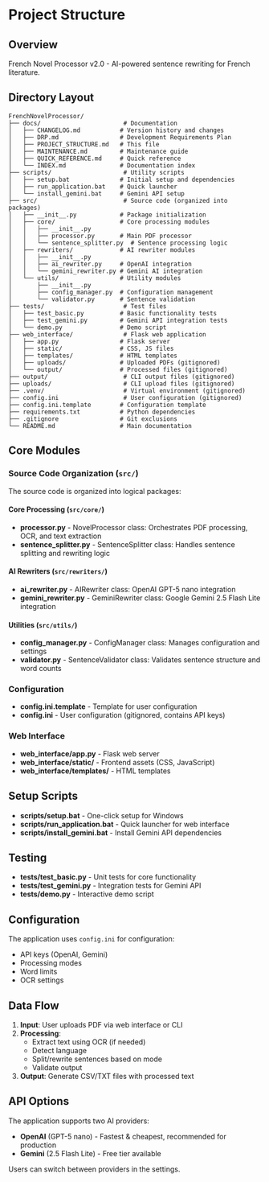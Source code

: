 # Project Structure

## Overview
French Novel Processor v2.0 - AI-powered sentence rewriting for French literature.

## Directory Layout

```
FrenchNovelProcessor/
├── docs/                       # Documentation
│   ├── CHANGELOG.md           # Version history and changes
│   ├── DRP.md                 # Development Requirements Plan
│   ├── PROJECT_STRUCTURE.md   # This file
│   ├── MAINTENANCE.md         # Maintenance guide
│   ├── QUICK_REFERENCE.md     # Quick reference
│   └── INDEX.md               # Documentation index
├── scripts/                    # Utility scripts
│   ├── setup.bat              # Initial setup and dependencies
│   ├── run_application.bat    # Quick launcher
│   └── install_gemini.bat     # Gemini API setup
├── src/                        # Source code (organized into packages)
│   ├── __init__.py            # Package initialization
│   ├── core/                  # Core processing modules
│   │   ├── __init__.py
│   │   ├── processor.py       # Main PDF processor
│   │   └── sentence_splitter.py  # Sentence processing logic
│   ├── rewriters/             # AI rewriter modules
│   │   ├── __init__.py
│   │   ├── ai_rewriter.py     # OpenAI integration
│   │   └── gemini_rewriter.py # Gemini AI integration
│   └── utils/                 # Utility modules
│       ├── __init__.py
│       ├── config_manager.py  # Configuration management
│       └── validator.py       # Sentence validation
├── tests/                      # Test files
│   ├── test_basic.py          # Basic functionality tests
│   ├── test_gemini.py         # Gemini API integration tests
│   └── demo.py                # Demo script
├── web_interface/              # Flask web application
│   ├── app.py                 # Flask server
│   ├── static/                # CSS, JS files
│   ├── templates/             # HTML templates
│   ├── uploads/               # Uploaded PDFs (gitignored)
│   └── output/                # Processed files (gitignored)
├── output/                     # CLI output files (gitignored)
├── uploads/                    # CLI upload files (gitignored)
├── .venv/                      # Virtual environment (gitignored)
├── config.ini                  # User configuration (gitignored)
├── config.ini.template        # Configuration template
├── requirements.txt           # Python dependencies
├── .gitignore                 # Git exclusions
└── README.md                  # Main documentation

```

## Core Modules

### Source Code Organization (`src/`)

The source code is organized into logical packages:

#### Core Processing (`src/core/`)
- **processor.py** - NovelProcessor class: Orchestrates PDF processing, OCR, and text extraction
- **sentence_splitter.py** - SentenceSplitter class: Handles sentence splitting and rewriting logic

#### AI Rewriters (`src/rewriters/`)
- **ai_rewriter.py** - AIRewriter class: OpenAI GPT-5 nano integration
- **gemini_rewriter.py** - GeminiRewriter class: Google Gemini 2.5 Flash Lite integration

#### Utilities (`src/utils/`)
- **config_manager.py** - ConfigManager class: Manages configuration and settings
- **validator.py** - SentenceValidator class: Validates sentence structure and word counts

### Configuration
- **config.ini.template** - Template for user configuration
- **config.ini** - User configuration (gitignored, contains API keys)

### Web Interface
- **web_interface/app.py** - Flask web server
- **web_interface/static/** - Frontend assets (CSS, JavaScript)
- **web_interface/templates/** - HTML templates

## Setup Scripts

- **scripts/setup.bat** - One-click setup for Windows
- **scripts/run_application.bat** - Quick launcher for web interface
- **scripts/install_gemini.bat** - Install Gemini API dependencies

## Testing

- **tests/test_basic.py** - Unit tests for core functionality
- **tests/test_gemini.py** - Integration tests for Gemini API
- **tests/demo.py** - Interactive demo script

## Configuration

The application uses `config.ini` for configuration:
- API keys (OpenAI, Gemini)
- Processing modes
- Word limits
- OCR settings

## Data Flow

1. **Input**: User uploads PDF via web interface or CLI
2. **Processing**: 
   - Extract text using OCR (if needed)
   - Detect language
   - Split/rewrite sentences based on mode
   - Validate output
3. **Output**: Generate CSV/TXT files with processed text

## API Options

The application supports two AI providers:
- **OpenAI** (GPT-5 nano) - Fastest & cheapest, recommended for production
- **Gemini** (2.5 Flash Lite) - Free tier available

Users can switch between providers in the settings.
